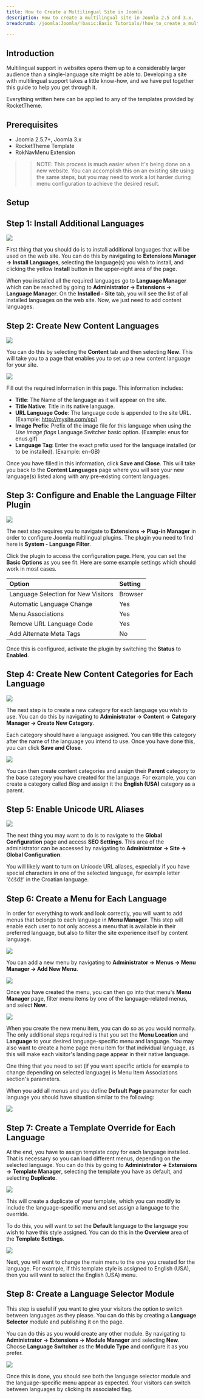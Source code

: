 ```yaml
---
title: How to Create a Multilingual Site in Joomla
description: How to create a multilingual site in Joomla 2.5 and 3.x.
breadcrumb: /joomla:Joomla/!basic:Basic Tutorials/!how_to_create_a_multilingual_site:How to Create a Multilingual Site

---
```


Introduction
---------

Multilingual support in websites opens them up to a considerably larger audience than a single-language site might be able to. Developing a site with multilingual support takes a little know-how, and we have put together this guide to help you get through it.

Everything written here can be applied to any of the templates provided by RocketTheme.

Prerequisites
-----

* Joomla 2.5.7+, Joomla 3.x
* RocketTheme Template
* RokNavMenu Extension

>> NOTE: This process is much easier when it's being done on a new website. You can accomplish this on an existing site using the same steps, but you may need to work a lot harder during menu configuration to achieve the desired result.

Setup
-----

## Step 1: Install Additional Languages

![][joomla_25_1]

First thing that you should do is to install additional languages that will be used on the web site. You can do this by navigating to **Extensions Manager -> Install Languages**, selecting the language(s) you wish to install, and clicking the yellow **Install** button in the upper-right area of the page.

When you installed all the required languages go to **Language Manager** which can be reached by going to **Administrator -> Extensions -> Language Manager**. On the **Installed - Site** tab, you will see the list of all installed languages on the web site. Now, we just need to add content languages.

## Step 2: Create New Content Languages

![][joomla_25_2]

You can do this by selecting the **Content** tab and then selecting **New**. This will take you to a page that enables you to set up a new content language for your site.
 
![][joomla_25_3]

Fill out the required information in this page. This information includes:

* **Title**: The Name of the language as it will appear on the site.
* **Title Native**: Title in its native language.
* **URL Language Code**: The language code is appended to the site URL. (Example: http://mysite.com/sp/)
* **Image Prefix**: Prefix of the image file for this language when using the *Use image flags* Language Switcher basic option. (Example: enus for enus.gif)
* **Language Tag**: Enter the exact prefix used for the language installed (or to be installed). (Example: en-GB)

Once you have filled in this information, click **Save and Close**. This will take you back to the **Content Languages** page where you will see your new language(s) listed along with any pre-existing content languages.

## Step 3: Configure and Enable the Language Filter Plugin
 
![][joomla_25_5]

The next step requires you to navigate to **Extensions -> Plug-in Manager** in order to configure Joomla multilingual plugins. The plugin you need to find here is **System - Language Filter**. 

Click the plugin to access the configuration page. Here, you can set the **Basic Options** as you see fit. Here are some example settings which should work in most cases.

| Option                              | Setting     |
| :----------                         | :---------- |
| Language Selection for New Visitors | Browser     |
| Automatic Language Change           | Yes         |
| Menu Associations                   | Yes         |
| Remove URL Language Code            | Yes         |
| Add Alternate Meta Tags             | No          |

Once this is configured, activate the plugin by switching the **Status** to **Enabled**.

## Step 4: Create New Content Categories for Each Language

![][joomla_25_6]

The next step is to create a new category for each language you wish to use. You can do this by navigating to **Administrator -> Content -> Category Manager -> Create New Category**.

Each category should have a language assigned. You can title this category after the name of the language you intend to use. Once you have done this, you can click **Save and Close**.

![][joomla_25_7]

You can then create content categories and assign their **Parent** category to the base category you have created for the language. For example, you can create a category called *Blog* and assign it the **English (USA)** category as a parent.

## Step 5: Enable Unicode URL Aliases

![][joomla_25_8]

The next thing you may want to do is to navigate to the **Global Configuration** page and access **SEO Settings**. This area of the administrator can be accessed by navigating to **Administrator -> Site -> Global Configuration**. 

You will likely want to turn on Unicode URL aliases, especially if you have special characters in one of the selected language, for example letter 'čćšđž' in the Croatian language.
 
## Step 6: Create a Menu for Each Language

In order for everything to work and look correctly, you will want to add menus that belongs to each language in **Menu Manager**. This step will enable each user to not only access a menu that is available in their preferred language, but also to filter the site experience itself by content language.

![][joomla_25_9]

You can add a new menu by navigating to **Administrator -> Menus -> Menu Manager -> Add New Menu**. 

![][joomla_25_10]

Once you have created the menu, you can then go into that menu's **Menu Manager** page, filter menu items by one of the language-related menus, and select **New**.

![][joomla_25_11]

When you create the new menu item, you can do so as you would normally. The only additional steps required is that you set the **Menu Location** and **Language** to your desired language-specific menu and language. You may also want to create a home page menu item for that individual language, as this will make each visitor's landing page appear in their native language.

One thing that you need to set (if you want specific article for example to change depending on selected language) is Menu Item Associations section's parameters.

When you add all menus and you define **Default Page** parameter for each language you should have situation similar to the following:

![][joomla_25_12]

## Step 7: Create a Template Override for Each Language
 
At the end, you have to assign template copy for each language installed. That is necessary so you can load different menus, depending on the selected language. You can do this by going to **Administrator -> Extensions -> Template Manager**, selecting the template you have as default, and selecting **Duplicate**. 

![][joomla_25_13]

This will create a duplicate of your template, which you can modify to include the language-specific menu and set assign a language to the override.
 
To do this, you will want to set the **Default** language to the language you wish to have this style assigned. You can do this in the **Overview** area of the **Template Settings**.

![][joomla_25_14]

Next, you will want to change the main menu to the one you created for the language. For example, if this template style is assigned to English (USA), then you will want to select the English (USA) menu.

## Step 8: Create a Language Selector Module

This step is useful if you want to give your visitors the option to switch between languages as they please. You can do this by creating a **Language Selector** module and publishing it on the page.

You can do this as you would create any other module. By navigating to **Administrator -> Extensions -> Module Manager** and selecting **New**. Choose **Language Switcher** as the **Module Type** and configure it as you prefer.
 
![][joomla_25_15]

Once this is done, you should see both the language selector module and the language-specific menu appear as expected. Your visitors can switch between languages by clicking its associated flag.

[joomla_25_1]: assets/multi_1.jpeg
[joomla_25_2]: assets/multi_2.jpeg
[joomla_25_3]: assets/multi_3.jpeg
[joomla_25_4]: assets/multi_4.jpg
[joomla_25_5]: assets/multi_5.jpeg
[joomla_25_6]: assets/multi_6.jpeg
[joomla_25_7]: assets/multi_7.jpeg
[joomla_25_8]: assets/multi_8.jpeg
[joomla_25_9]: assets/multi_9.jpeg
[joomla_25_10]: assets/multi_10.jpeg
[joomla_25_11]: assets/multi_11.jpeg
[joomla_25_12]: assets/multi_12.jpg
[joomla_25_13]: assets/multi_13.jpeg
[joomla_25_14]: assets/multi_14.jpeg
[joomla_25_15]: assets/multi_15.jpeg
